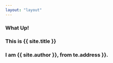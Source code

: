 ```yaml
---
layout: "layout"
---
```


### What Up!

### This is {{ site.title }}
### I am {{ site.author }}, from te.address }}.
